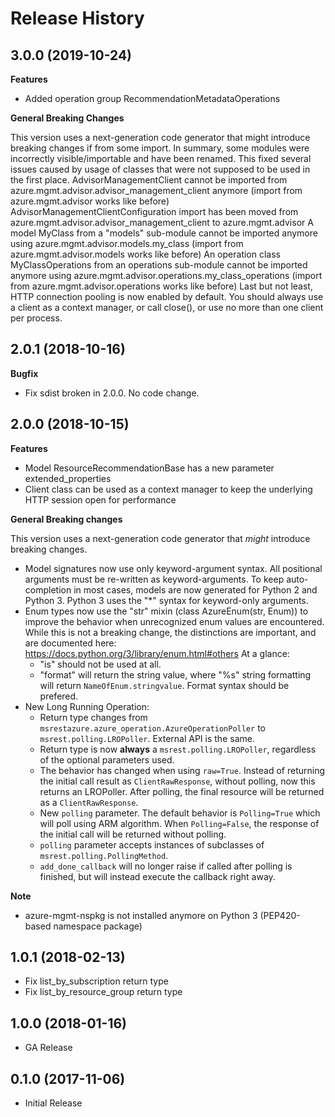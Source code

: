 # Release History

## 3.0.0 (2019-10-24)

**Features**

  - Added operation group RecommendationMetadataOperations

**General Breaking Changes**

This version uses a next-generation code generator that might introduce
breaking changes if from some import. In summary, some modules were
incorrectly visible/importable and have been renamed. This fixed several
issues caused by usage of classes that were not supposed to be used in
the first place. AdvisorManagementClient cannot be imported from
azure.mgmt.advisor.advisor_management_client anymore (import from
azure.mgmt.advisor works like before)
AdvisorManagementClientConfiguration import has been moved from
azure.mgmt.advisor.advisor_management_client to azure.mgmt.advisor A
model MyClass from a "models" sub-module cannot be imported anymore
using azure.mgmt.advisor.models.my_class (import from
azure.mgmt.advisor.models works like before) An operation class
MyClassOperations from an operations sub-module cannot be imported
anymore using azure.mgmt.advisor.operations.my_class_operations
(import from azure.mgmt.advisor.operations works like before) Last but
not least, HTTP connection pooling is now enabled by default. You should
always use a client as a context manager, or call close(), or use no
more than one client per process.

## 2.0.1 (2018-10-16)

**Bugfix**

  - Fix sdist broken in 2.0.0. No code change.

## 2.0.0 (2018-10-15)

**Features**

  - Model ResourceRecommendationBase has a new parameter
    extended_properties
  - Client class can be used as a context manager to keep the underlying
    HTTP session open for performance

**General Breaking changes**

This version uses a next-generation code generator that *might*
introduce breaking changes.

  - Model signatures now use only keyword-argument syntax. All
    positional arguments must be re-written as keyword-arguments. To
    keep auto-completion in most cases, models are now generated for
    Python 2 and Python 3. Python 3 uses the "*" syntax for
    keyword-only arguments.
  - Enum types now use the "str" mixin (class AzureEnum(str, Enum)) to
    improve the behavior when unrecognized enum values are encountered.
    While this is not a breaking change, the distinctions are important,
    and are documented here:
    <https://docs.python.org/3/library/enum.html#others> At a glance:
      - "is" should not be used at all.
      - "format" will return the string value, where "%s" string
        formatting will return `NameOfEnum.stringvalue`. Format syntax
        should be prefered.
  - New Long Running Operation:
      - Return type changes from
        `msrestazure.azure_operation.AzureOperationPoller` to
        `msrest.polling.LROPoller`. External API is the same.
      - Return type is now **always** a `msrest.polling.LROPoller`,
        regardless of the optional parameters used.
      - The behavior has changed when using `raw=True`. Instead of
        returning the initial call result as `ClientRawResponse`,
        without polling, now this returns an LROPoller. After polling,
        the final resource will be returned as a `ClientRawResponse`.
      - New `polling` parameter. The default behavior is
        `Polling=True` which will poll using ARM algorithm. When
        `Polling=False`, the response of the initial call will be
        returned without polling.
      - `polling` parameter accepts instances of subclasses of
        `msrest.polling.PollingMethod`.
      - `add_done_callback` will no longer raise if called after
        polling is finished, but will instead execute the callback right
        away.

**Note**

  - azure-mgmt-nspkg is not installed anymore on Python 3 (PEP420-based
    namespace package)

## 1.0.1 (2018-02-13)

  - Fix list_by_subscription return type
  - Fix list_by_resource_group return type

## 1.0.0 (2018-01-16)

  - GA Release

## 0.1.0 (2017-11-06)

  - Initial Release
